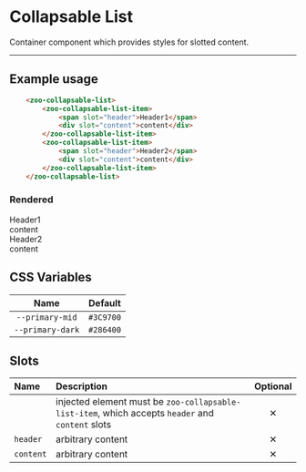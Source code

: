 # Collapsable List

Container component which provides styles for slotted content.

***

## Example usage

```HTML
	<zoo-collapsable-list>
		<zoo-collapsable-list-item>
			<span slot="header">Header1</span>
			<div slot="content">content</div>
		</zoo-collapsable-list-item>
		<zoo-collapsable-list-item>
			<span slot="header">Header2</span>
			<div slot="content">content</div>
		</zoo-collapsable-list-item>
	</zoo-collapsable-list>
```

### Rendered

<zoo-collapsable-list>
	<zoo-collapsable-list-item>
		<span slot="header">Header1</span>
		<div slot="content">content</div>
	</zoo-collapsable-list-item>
	<zoo-collapsable-list-item>
		<span slot="header">Header2</span>
		<div slot="content">content</div>
	</zoo-collapsable-list-item>
</zoo-collapsable-list>

## CSS Variables

|     **Name**     | **Default** |
| :--------------: | :---------: |
| `--primary-mid`  |  `#3C9700`  |
| `--primary-dark` |  `#286400`  |

## Slots

| **Name**  | **Description**                                                                                  | **Optional** |
| :-------- | :----------------------------------------------------------------------------------------------- | :----------: |
|           | injected element must be `zoo-collapsable-list-item`, which accepts `header` and `content` slots |   &#10005;   |
| `header`  | arbitrary content                                                                                |   &#10005;   |
| `content` | arbitrary content                                                                                |   &#10005;   |
